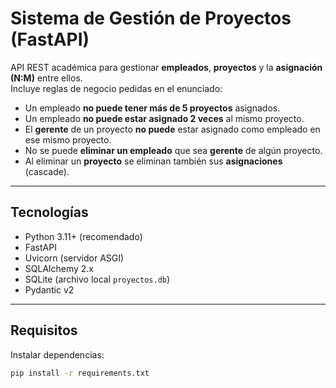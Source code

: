 # Sistema de Gestión de Proyectos (FastAPI)

API REST académica para gestionar **empleados**, **proyectos** y la **asignación (N:M)** entre ellos.  
Incluye reglas de negocio pedidas en el enunciado:

- Un empleado **no puede tener más de 5 proyectos** asignados.
- Un empleado **no puede estar asignado 2 veces** al mismo proyecto.
- El **gerente** de un proyecto **no puede** estar asignado como empleado en ese mismo proyecto.
- No se puede **eliminar un empleado** que sea **gerente** de algún proyecto.
- Al eliminar un **proyecto** se eliminan también sus **asignaciones** (cascade).

---

## Tecnologías

- Python 3.11+ (recomendado)
- FastAPI
- Uvicorn (servidor ASGI)
- SQLAlchemy 2.x
- SQLite (archivo local `proyectos.db`)
- Pydantic v2

---

## Requisitos

Instalar dependencias:

```bash
pip install -r requirements.txt
